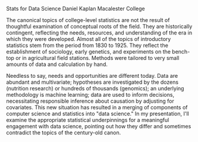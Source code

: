 Stats for Data Science
Daniel Kaplan
Macalester College

The canonical topics of college-level statistics are not the result of thoughtful examination of conceptual roots of the field. They are historically contingent, reflecting the needs, resources, and understanding of the era in which they were developed. Almost all of the topics of introductory statistics stem from the period from 1830 to 1925.  They reflect the establishment of sociology, early genetics, and experiments on the bench-top or in agricultural field stations. Methods were tailored to very small amounts of data and calculation by hand. 

Needless to say, needs and opportunities are different today. Data are abundant and multivariate; hypotheses are investigated by the dozens (nutrition research) or hundreds of thousands (genomics); an underlying methodology is machine learning; data are used to inform decisions, necessitating responsible inference about causation by adjusting for covariates. This new situation has resulted in a merging of components of computer science and statistics into "data science." In my presentation, I'll examine the appropriate statistical underpinnings for a meaningful engagement with data science, pointing out how they differ and sometimes contradict the topics of the century-old canon. 
